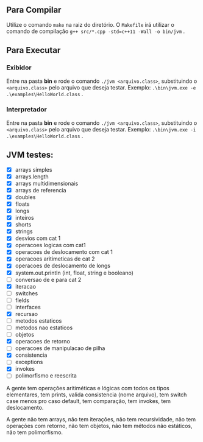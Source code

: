 ## Para Compilar

Utilize o comando `make` na raiz do diretório. O `Makefile` irá utilizar o
comando de compilação `g++ src/*.cpp -std=c++11 -Wall -o bin/jvm` .

## Para Executar

### Exibidor

Entre na pasta **bin** e rode o comando `./jvm <arquivo.class>`, substituindo o `<arquivo.class>` pelo arquivo que deseja testar. Exemplo: `.\bin\jvm.exe -e .\examples\HelloWorld.class` .

### Interpretador

Entre na pasta **bin** e rode o comando `./jvm <arquivo.class>`, substituindo o `<arquivo.class>` pelo arquivo que deseja testar. Exemplo: `.\bin\jvm.exe -i .\examples\HelloWorld.class` .

## JVM testes:

- [x] arrays simples
- [x] arrays.length
- [x] arrays multidimensionais
- [x] arrays de referencia
- [x] doubles
- [x] floats
- [x] longs
- [x] inteiros
- [x] shorts
- [x] strings
- [x] desvios com cat 1
- [x] operacoes logicas com cat1
- [x] operacoes de deslocamento com cat 1
- [x] operacoes aritimeticas de cat 2
- [x] operacoes de deslocamento de longs
- [x] system.out.println (int, float, string e booleano)
- [ ] conversao de e para cat 2
- [x] iteracao
- [ ] switches
- [ ] fields
- [ ] interfaces
- [x] recursao
- [ ] metodos estaticos
- [ ] metodos nao estaticos
- [ ] objetos
- [x] operacoes de retorno
- [ ] operacoes de manipulacao de pilha
- [x] consistencia
- [ ] exceptions
- [x] invokes
- [ ] polimorfismo e reescrita

A gente tem operações aritiméticas e lógicas com todos os tipos elementares, tem prints, valida consistencia (nome arquivo), tem switch case menos pro caso default, tem comparação, tem invokes, tem deslocamento.

A gente não tem arrays, não tem iterações, não tem recursividade, não tem operações com retorno, não tem objetos, não tem métodos não estáticos, não tem polimorfismo.
